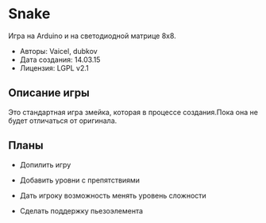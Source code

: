 Snake
=======

Игра на Arduino и на светодиодной матрице 8х8.

+ Авторы: Vaicel, dubkov
+ Дата создания: 14.03.15
+ Лицензия: LGPL v2.1

Описание игры
-------

Это стандартная игра змейка, которая в процессе создания.Пока она не будет отличаться от оригинала. 

Планы
-------

+ Допилить игру

+ Добавить уровни с препятствиями

+ Дать игроку возможность менять уровень сложности

+ Сделать поддержку пьезоэлемента
